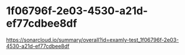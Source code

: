 # 1f06796f-2e03-4530-a21d-ef77cdbee8df
https://sonarcloud.io/summary/overall?id=examly-test_1f06796f-2e03-4530-a21d-ef77cdbee8df
